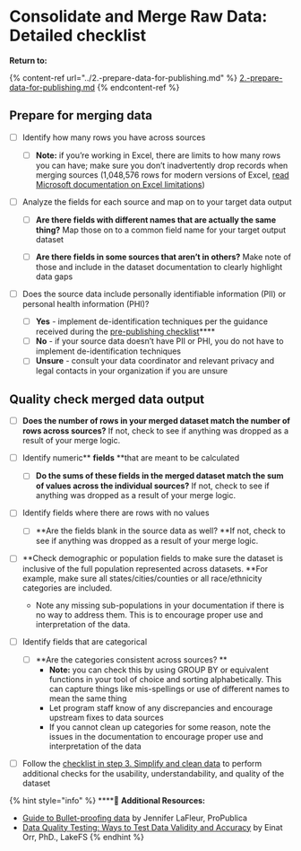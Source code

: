 # Consolidate and Merge Raw Data: Detailed checklist

**Return to:** 

{% content-ref url="../2.-prepare-data-for-publishing.md" %}
[2.-prepare-data-for-publishing.md](../2.-prepare-data-for-publishing.md)
{% endcontent-ref %}

## Prepare for merging data

* [ ] Identify how many rows you have across sources
  *   [ ] **Note:** if you’re working in Excel, there are limits to how many rows you can have; make sure you don’t inadvertently drop records when merging sources (1,048,576 rows for modern versions of Excel, [read Microsoft documentation on Excel limitations](https://support.microsoft.com/en-us/office/excel-specifications-and-limits-1672b34d-7043-467e-8e27-269d656771c3))


*   [ ] Analyze the fields for each source and map on to your target data output

    * [ ] **Are there fields with different names that are actually the same thing?** Map those on to a common field name for your target output dataset
    * [ ] **Are there fields in some sources that aren’t in others?** Make note of those and include in the dataset documentation to clearly highlight data gaps


* [ ] Does the source data include personally identifiable information (PII) or personal health information (PHI)?
  * [ ] **Yes** - implement de-identification techniques per the guidance received during the [pre-publishing checklist](../review-the-pre-publishing-checklist.md)****
  * [ ] **No** - if your source data doesn’t have PII or PHI, you do not have to implement de-identification techniques
  * [ ] **Unsure** - consult your data coordinator and relevant privacy and legal contacts in your organization if you are unsure

## Quality check merged data output

*   [ ] **Does the number of rows in your merged dataset match the number of rows across sources?** If not, check to see if anything was dropped as a result of your merge logic.


*   [ ] Identify numeric** **fields** **that are meant to be calculated

    * [ ] **Do the sums of these fields in the merged dataset match the sum of values across the individual sources?** If not, check to see if anything was dropped as a result of your merge logic.


*   [ ] Identify fields where there are rows with no values

    * [ ] **Are the fields blank in the source data as well? **If not, check to see if anything was dropped as a result of your merge logic.


*   [ ] **Check demographic or population fields to make sure the dataset is inclusive of the full population represented across datasets. **For example, make sure all states/cities/counties or all race/ethnicity categories are included.

    * Note any missing sub-populations in your documentation if there is no way to address them. This is to encourage proper use and interpretation of the data.


*   [ ] Identify fields that are categorical

    * [ ] **Are the categories consistent across sources? **
      * **Note:** you can check this by using GROUP BY or equivalent functions in your tool of choice and sorting alphabetically. This can capture things like mis-spellings or use of different names to mean the same thing
      * Let program staff know of any discrepancies and encourage upstream fixes to data sources
      * If you cannot clean up categories for some reason, note the issues in the documentation to encourage proper use and interpretation of the data


* [ ] Follow the [checklist in step 3. Simplify and clean data](simplify-and-clean-data.md) to perform additional checks for the usability, understandability, and quality of the dataset

{% hint style="info" %}
****:file_folder: **Additional Resources:** 

* [Guide to Bullet-proofing data](https://github.com/propublica/guides/blob/master/data-bulletproofing.md) by Jennifer LaFleur, ProPublica
* [Data Quality Testing: Ways to Test Data Validity and Accuracy](https://lakefs.io/data-quality-testing/) by Einat Orr, PhD., LakeFS
{% endhint %}
